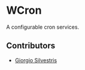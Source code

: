 # WCron

A configurable cron services.

## Contributors

* [Giorgio Silvestris](https://github.com/giosil)
